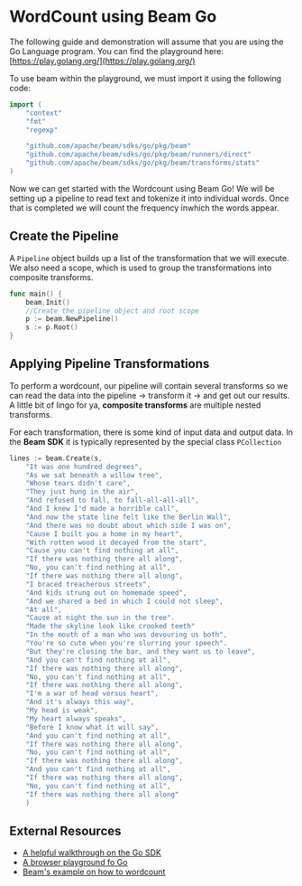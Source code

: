 # WordCount using Beam Go
The following guide and demonstration will assume that you are using the Go Language program. You can find the playground here: [https://play.golang.org/](https://play.golang.org/)

To use beam within the playground, we must import it using the following code:

```Go
import (
    "context"
    "fmt"
    "regexp"

    "github.com/apache/beam/sdks/go/pkg/beam"
    "github.com/apache/beam/sdks/go/pkg/beam/runners/direct"
    "github.com/apache/beam/sdks/go/pkg/beam/transforms/stats"
)
```
Now we can get started with the Wordcount using Beam Go! We will be setting up a pipeline to read text and tokenize it into individual words. Once that is completed we will count the frequency inwhich the words appear.

## Create the Pipeline

A `Pipeline` object builds up a list of  the transformation that we will execute. We also need a scope, which is used to group the transformations into composite transforms.

```Go
func main() {
    beam.Init()
    //Create the pipeline object and root scope
    p := beam.NewPipeline()
    s := p.Root()
}
```

## Applying Pipeline Transformations

To perform a wordcount, our pipeline will contain several transforms so we can read the data into the pipeline -> transform it -> and get out our results. A little bit of lingo for ya, **composite transforms** are multiple nested transforms.

For each transformation, there is some kind of input data and output data. In the **Beam SDK** it is typically represented by the special class `PCollection`

```Go
lines := beam.Create(s, 
    "It was one hundred degrees",
    "As we sat beneath a willow tree",
    "Whose tears didn't care",
    "They just hung in the air",
    "And refused to fall, to fall-all-all-all",
    "And I knew I'd made a horrible call",
    "And now the state line felt like the Berlin Wall",
    "And there was no doubt about which side I was on",
    "Cause I built you a home in my heart",
    "With rotten wood it decayed from the start",
    "Cause you can't find nothing at all",
    "If there was nothing there all along",
    "No, you can't find nothing at all",
    "If there was nothing there all along",
    "I braced treacherous streets",
    "And kids strung out on homemade speed",
    "And we shared a bed in which I could not sleep",
    "At all",
    "Cause at night the sun in the tree".
    "Made the skyline look like crooked teeth"
    "In the mouth of a man who was devouring us both",
    "You're so cute when you're slurring your speech".
    "But they're closing the bar, and they want us to leave",
    "And you can't find nothing at all",
    "If there was nothing there all along",
    "No, you can't find nothing at all",
    "If there was nothing there all along",
    "I'm a war of head versus heart",
    "And it's always this way",
    "My head is weak",
    "My heart always speaks",
    "Before I know what it will say",
    "And you can't find nothing at all",
    "If there was nothing there all along",
    "No, you can't find nothing at all",
    "If there was nothing there all along",
    "And you can't find nothing at all",
    "If there was nothing there all along",
    "No, you can't find nothing at all",
    "If there was nothing there all along"
    )
```

## External Resources

- [A helpful walkthrough on the Go SDK](https://www.youtube.com/watch?v=95jis9rdrcg)
- [A browser playground fo Go](https://play.golang.org/p/6I1u_WM2oAr)
- [Beam's example on how to wordcount](https://beam.apache.org/get-started/wordcount-example/)